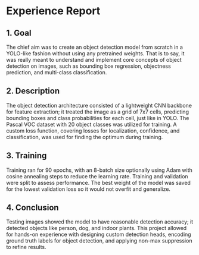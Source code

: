 # Experience Report

## 1. Goal
The chief aim was to create an object detection model from scratch in a YOLO-like fashion without using any pretrained weights. That is to say, it was really meant to understand and implement core concepts of object detection on images, such as bounding box regression, objectness prediction, and multi-class classification. 

## 2. Description
The object detection architecture consisted of a lightweight CNN backbone for feature extraction; it treated the image as a grid of 7x7 cells, predicting bounding boxes and class probabilities for each cell, just like in YOLO. The Pascal VOC dataset with 20 object classes was utilized for training. A custom loss function, covering losses for localization, confidence, and classification, was used for finding the optimum during training. 

## 3. Training
Training ran for 90 epochs, with an 8-batch size optionally using Adam with cosine annealing steps to reduce the learning rate. Training and validation were split to assess performance. The best weight of the model was saved for the lowest validation loss so it would not overfit and generalize.

## 4. Conclusion
Testing images showed the model to have reasonable detection accuracy; it detected objects like person, dog, and indoor plants. This project allowed for hands-on experience with designing custom detection heads, encoding ground truth labels for object detection, and applying non-max suppression to refine results.
